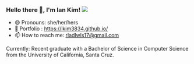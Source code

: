 ### Hello there 👋, I'm Ian Kim! <img src="https://img.icons8.com/emoji/48/000000/woman-technologyst.png" /> 

<!--
cmd-shift-k-v to put the example on the side
Here are some ideas to get you started:

- 🔭 I’m currently working on ...
- 🌱 I’m currently learning ...
- 👯 I’m looking to collaborate on ...
- 🤔 I’m looking for help with ...
- 💬 Ask me about ...
- 📫 How to reach me: ...
- 😄 Pronouns: ...
- ⚡ Fun fact: ...
-->
- 😄 Pronouns: she/her/hers
- 🌱 Portfolio : https://lkim3834.github.io/
- 📫 How to reach me: rladlwls17@gmail.com 

Currently: Recent graduate with a Bachelor of Science in Computer Science from the University of California, Santa Cruz.
